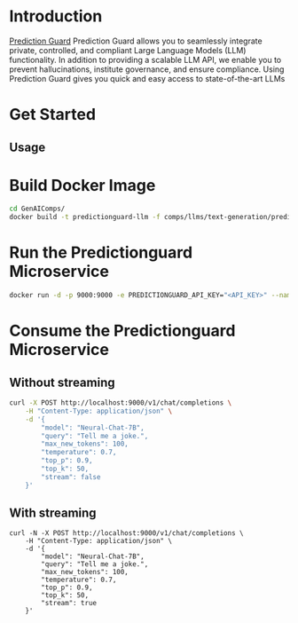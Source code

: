 # Introduction

[Prediction Guard](https://docs.predictionguard.com) Prediction Guard allows you to seamlessly integrate private, controlled, and compliant Large Language Models (LLM) functionality. In addition to providing a scalable LLM API, we enable you to prevent hallucinations, institute governance, and ensure compliance. Using Prediction Guard gives you quick and easy access to state-of-the-art LLMs
# Get Started

## Usage

# Build Docker Image

```bash
cd GenAIComps/
docker build -t predictionguard-llm -f comps/llms/text-generation/predictionguard/Dockerfile .                          
```

# Run the Predictionguard Microservice

```bash
docker run -d -p 9000:9000 -e PREDICTIONGUARD_API_KEY="<API_KEY>" --name predictionguard-llm-container predictionguard-llm
```

# Consume the Predictionguard Microservice

## Without streaming
```bash
curl -X POST http://localhost:9000/v1/chat/completions \
    -H "Content-Type: application/json" \
    -d '{
        "model": "Neural-Chat-7B",
        "query": "Tell me a joke.",
        "max_new_tokens": 100,
        "temperature": 0.7,
        "top_p": 0.9,
        "top_k": 50,
        "stream": false
    }'

```
## With streaming
```
curl -N -X POST http://localhost:9000/v1/chat/completions \
    -H "Content-Type: application/json" \
    -d '{
        "model": "Neural-Chat-7B",
        "query": "Tell me a joke.",
        "max_new_tokens": 100,
        "temperature": 0.7,
        "top_p": 0.9,
        "top_k": 50,
        "stream": true
    }'

```